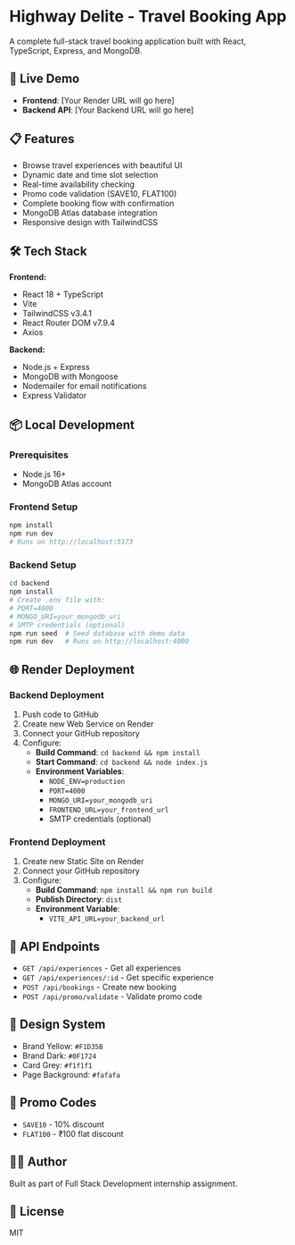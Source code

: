 # Highway Delite - Travel Booking App

A complete full-stack travel booking application built with React, TypeScript, Express, and MongoDB.

## 🚀 Live Demo

- **Frontend**: [Your Render URL will go here]
- **Backend API**: [Your Backend URL will go here]

## 📋 Features

- Browse travel experiences with beautiful UI
- Dynamic date and time slot selection
- Real-time availability checking
- Promo code validation (SAVE10, FLAT100)
- Complete booking flow with confirmation
- MongoDB Atlas database integration
- Responsive design with TailwindCSS

## 🛠️ Tech Stack

**Frontend:**
- React 18 + TypeScript
- Vite
- TailwindCSS v3.4.1
- React Router DOM v7.9.4
- Axios

**Backend:**
- Node.js + Express
- MongoDB with Mongoose
- Nodemailer for email notifications
- Express Validator

## 📦 Local Development

### Prerequisites
- Node.js 16+
- MongoDB Atlas account

### Frontend Setup
```bash
npm install
npm run dev
# Runs on http://localhost:5173
```

### Backend Setup
```bash
cd backend
npm install
# Create .env file with:
# PORT=4000
# MONGO_URI=your_mongodb_uri
# SMTP credentials (optional)
npm run seed  # Seed database with demo data
npm run dev   # Runs on http://localhost:4000
```

## 🌐 Render Deployment

### Backend Deployment
1. Push code to GitHub
2. Create new Web Service on Render
3. Connect your GitHub repository
4. Configure:
   - **Build Command**: `cd backend && npm install`
   - **Start Command**: `cd backend && node index.js`
   - **Environment Variables**:
     - `NODE_ENV=production`
     - `PORT=4000`
     - `MONGO_URI=your_mongodb_uri`
     - `FRONTEND_URL=your_frontend_url`
     - SMTP credentials (optional)

### Frontend Deployment
1. Create new Static Site on Render
2. Connect your GitHub repository
3. Configure:
   - **Build Command**: `npm install && npm run build`
   - **Publish Directory**: `dist`
   - **Environment Variable**:
     - `VITE_API_URL=your_backend_url`

## 📡 API Endpoints

- `GET /api/experiences` - Get all experiences
- `GET /api/experiences/:id` - Get specific experience
- `POST /api/bookings` - Create new booking
- `POST /api/promo/validate` - Validate promo code

## 🎨 Design System

- Brand Yellow: `#F1D35B`
- Brand Dark: `#0F1724`
- Card Grey: `#f1f1f1`
- Page Background: `#fafafa`

## 📝 Promo Codes

- `SAVE10` - 10% discount
- `FLAT100` - ₹100 flat discount

## 👨‍💻 Author

Built as part of Full Stack Development internship assignment.

## 📄 License

MIT
